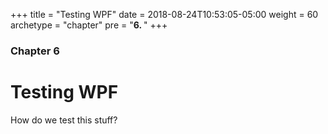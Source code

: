 +++
title = "Testing WPF"
date = 2018-08-24T10:53:05-05:00
weight = 60
archetype = "chapter"
pre = "<b>6. </b>"
+++

### Chapter 6

# Testing WPF

How do we test this stuff?